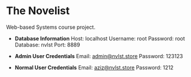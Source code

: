# The Novelist
Web-based Systems course project.

 - **Database Information**
Host: localhost
Username: root
Password: root
Database: nvlst
Port: 8889
   
- **Admin User Credentials**
Email: admin@nvlst.store
Password: 123123

- **Normal User Credentials**
Email: aziz@nvlst.store
Password: 1212
